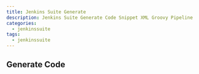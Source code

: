 ```yaml
---
title: Jenkins Suite Generate
description: Jenkins Suite Generate Code Snippet XML Groovy Pipeline
categories:
  - jenkinssuite
tags:
  - jenkinssuite
---
```


## Generate Code
